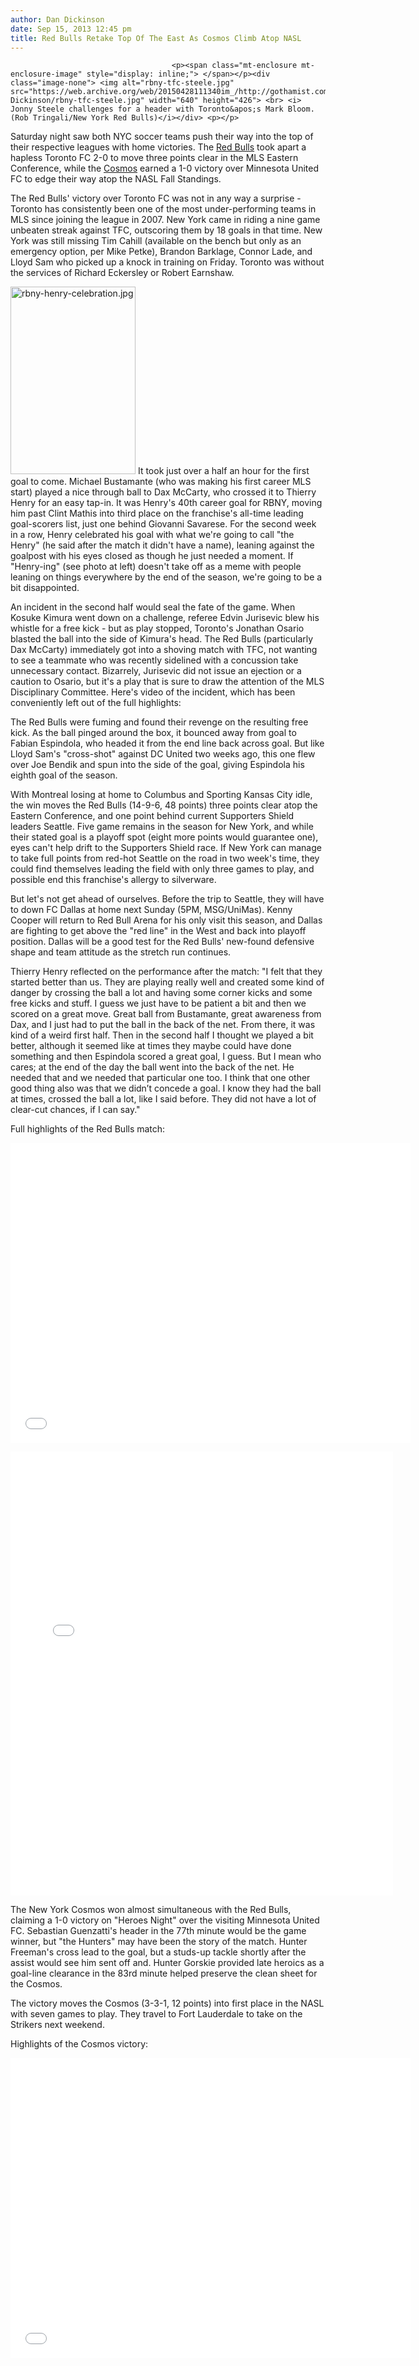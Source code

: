 ```yaml
---
author: Dan Dickinson
date: Sep 15, 2013 12:45 pm
title: Red Bulls Retake Top Of The East As Cosmos Climb Atop NASL
---
```


	
										<p><span class="mt-enclosure mt-enclosure-image" style="display: inline;"> </span></p><div class="image-none"> <img alt="rbny-tfc-steele.jpg" src="https://web.archive.org/web/20150428111340im_/http://gothamist.com/attachments/Dan Dickinson/rbny-tfc-steele.jpg" width="640" height="426"> <br> <i> Jonny Steele challenges for a header with Toronto&apos;s Mark Bloom. (Rob Tringali/New York Red Bulls)</i></div> <p></p>

<p>Saturday night saw both NYC soccer teams push their way into the top of their respective leagues with home victories.  The <a href="https://web.archive.org/web/20150428111340/http://gothamist.com/tags/redbulls">Red Bulls</a> took apart a hapless Toronto FC 2-0 to move three points clear in the MLS Eastern Conference, while the <a href="https://web.archive.org/web/20150428111340/http://gothamist.com/tags/nycosmos">Cosmos</a> earned a 1-0 victory over Minnesota United FC to edge their way atop the NASL Fall Standings.</p>

<p>The Red Bulls&apos; victory over Toronto FC was not in any way a surprise - Toronto has consistently been one of the most under-performing teams in MLS since joining the league in 2007. New York came in riding a nine game unbeaten streak against TFC, outscoring them by 18 goals in that time.  New York was still missing Tim Cahill (available on the bench but only as an emergency option, per Mike Petke), Brandon Barklage, Connor Lade, and Lloyd Sam who picked up a knock in training on Friday.  Toronto was without the services of Richard Eckersley or Robert Earnshaw.</p>

<p><span class="mt-enclosure mt-enclosure-image" style="display: inline;"> <a href="https://web.archive.org/web/20150428111340/http://gothamist.com/attachments/Dan Dickinson/rbny-henry-celebration.jpg"> <img alt="rbny-henry-celebration.jpg" src="https://web.archive.org/web/20150428111340im_/http://gothamist.com/assets_c/2013/09/rbny-henry-celebration-thumb-2395x3600-808614.jpg" width="200" height="300" class="image-left"></a> </span>It took just over a half an hour for the first goal to come. Michael Bustamante (who was making his first career MLS start) played a nice through ball to Dax McCarty, who crossed it to Thierry Henry for an easy tap-in.  It was Henry&apos;s 40th career goal for RBNY, moving him past Clint Mathis into third place on the franchise&apos;s all-time leading goal-scorers list, just one behind Giovanni Savarese.  For the second week in a row, Henry celebrated his goal with what we&apos;re going to call &quot;the Henry&quot; (he said after the match it didn&apos;t have a name), leaning against the goalpost with his eyes closed as though he just needed a moment.  If &quot;Henry-ing&quot; (see photo at left) doesn&apos;t take off as a meme with people leaning on things everywhere by the end of the season, we&apos;re going to be a bit disappointed.</p>

<p>An incident in the second half would seal the fate of the game. When Kosuke Kimura went down on a challenge, referee Edvin Jurisevic blew his whistle for a free kick - but as play stopped, Toronto&apos;s Jonathan Osario blasted the ball into the side of Kimura&apos;s head.  The Red Bulls (particularly Dax McCarty) immediately got into a shoving match with TFC, not wanting to see a teammate who was recently sidelined with a concussion take unnecessary contact.  Bizarrely, Jurisevic did not issue an ejection or a caution to Osario, but it&apos;s a play that is sure to draw the attention of the MLS Disciplinary Committee. Here&apos;s video of the incident, which has been conveniently left out of the full highlights:</p>

<p><script height="349px" width="620px" src="https://web.archive.org/web/20150428111340js_/http://player.ooyala.com/iframe.js#pbid=4bfc225f82bf46c48dfb065eda97f74f&amp;ec=VvYXhqZTq6dZ8ht44hrEUOJVYLKHqdg7"></script></p>

<p>The Red Bulls were fuming and found their revenge on the resulting free kick.  As the ball pinged around the box, it bounced away from goal to Fabian Espindola, who headed it from the end line back across goal.  But like Lloyd Sam&apos;s &quot;cross-shot&quot; against DC United two weeks ago, this one flew over Joe Bendik and spun into the side of the goal, giving Espindola his eighth goal of the season.</p>

<p>With Montreal losing at home to Columbus and Sporting Kansas City idle, the win moves the Red Bulls (14-9-6, 48 points) three points clear atop the Eastern Conference, and one point behind current Supporters Shield leaders Seattle.  Five game remains in the season for New York, and while their stated goal is a playoff spot (eight more points would guarantee one), eyes can&apos;t help drift to the Supporters Shield race. If New York can manage to take full points from red-hot Seattle on the road in two week&apos;s time, they could find themselves leading the field with only three games to play, and possible end this franchise&apos;s allergy to silverware.</p>

<p>But let&apos;s not get ahead of ourselves.  Before the trip to Seattle, they will have to down FC Dallas at home next Sunday (5PM, MSG/UniMas).  Kenny Cooper will return to Red Bull Arena for his only visit this season, and Dallas are fighting to get above the &quot;red line&quot; in the West and back into playoff position.  Dallas will be a good test for the Red Bulls&apos; new-found defensive shape and team attitude as the stretch run continues.</p>

<p>Thierry Henry reflected on the performance after the match: &quot;I felt that they started better than us. They are playing really well and created some kind of danger by crossing the ball a lot and having some corner kicks and some free kicks and stuff. I guess we just have to be patient a bit and then we scored on a great move. Great ball from Bustamante, great awareness from Dax, and I just had to put the ball in the back of the net. From there, it was kind of a weird first half. Then in the second half I thought we played a bit better, although it seemed like at times they maybe could have done something and then Espindola scored a great goal, I guess. But I mean who cares; at the end of the day the ball went into the back of the net. He needed that and we needed that particular one too. I think that one other good thing also was that we didn&#x2019;t concede a goal. I know they had the ball at times, crossed the ball a lot, like I said before. They did not have a lot of clear-cut chances, if I can say.&quot;</p>

<p>Full highlights of the Red Bulls match:</p>

<p><iframe width="640" height="480" src="//web.archive.org/web/20150428111340if_/http://www.youtube.com/embed/RGN-1pXoxRE?rel=0" frameborder="0" allowfullscreen></iframe></p>

<p><iframe src="//web.archive.org/web/20150428111340if_/http://instagram.com/p/eQnwDQGXfw/embed/" width="612" height="710" frameborder="0" scrolling="no" allowtransparency="true"></iframe></p>

<p>The New York Cosmos won almost simultaneous with the Red Bulls, claiming a 1-0 victory on &quot;Heroes Night&quot; over the visiting Minnesota United FC. Sebastian Guenzatti&apos;s header in the 77th minute would be the game winner, but &quot;the Hunters&quot; may have been the story of the match. Hunter Freeman&apos;s cross lead to the goal, but a studs-up tackle shortly after the assist would see him sent off and.  Hunter Gorskie provided late heroics as a goal-line clearance in the 83rd minute helped preserve the clean sheet for the Cosmos.</p>

<p>The victory moves the Cosmos (3-3-1, 12 points) into first place in the NASL with seven games to play.  They travel to Fort Lauderdale to take on the Strikers next weekend.</p>

<p>Highlights of the Cosmos victory: </p>

<p><iframe width="640" height="480" src="//web.archive.org/web/20150428111340if_/http://www.youtube.com/embed/TV8GBZSf3Wg?rel=0" frameborder="0" allowfullscreen></iframe></p>					
										
									
				